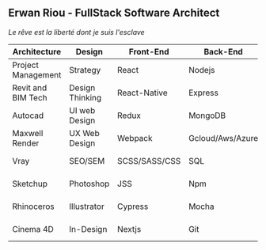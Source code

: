 ## Erwan Riou - FullStack Software Architect

_Le rêve est la liberté dont je suis l'esclave_

| Architecture          | Design                | Front-End             | Back-End              | Devops              |
| --------------------- | --------------------- | --------------------- | --------------------- |-------------------- |
| Project Management    | Strategy              | React                 | Nodejs                | Docker              |
| Revit and BIM Tech    | Design Thinking       | React-Native          | Express               | Shell               |
| Autocad               | UI web Design         | Redux                 | MongoDB               | Kubernates          |
| Maxwell Render        | UX Web Design         | Webpack               | Gcloud/Aws/Azure      | Skaffold            |
| Vray                  | SEO/SEM               | SCSS/SASS/CSS         | SQL                   | NATS Streamer       |
| Sketchup              | Photoshop             | JSS                   | Npm                   | Microservices Infra |
| Rhinoceros            | Illustrator           | Cypress               | Mocha                 | Docker Swarm        |
| Cinema 4D             | In-Design             | Nextjs                | Git                   | Github Actions      |
